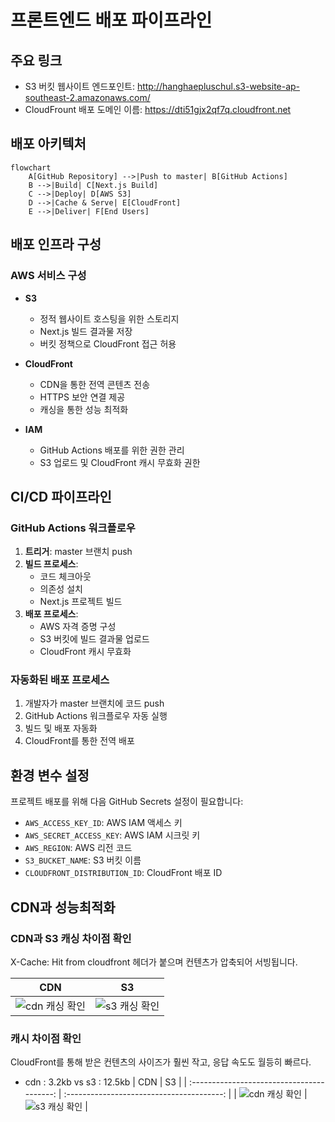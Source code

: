 # 프론트엔드 배포 파이프라인

## 주요 링크

- S3 버킷 웹사이트 엔드포인트: http://hanghaepluschul.s3-website-ap-southeast-2.amazonaws.com/
- CloudFrount 배포 도메인 이름: https://dti51gjx2qf7q.cloudfront.net

## 배포 아키텍처

```mermaid
flowchart
    A[GitHub Repository] -->|Push to master| B[GitHub Actions]
    B -->|Build| C[Next.js Build]
    C -->|Deploy| D[AWS S3]
    D -->|Cache & Serve| E[CloudFront]
    E -->|Deliver| F[End Users]
```

## 배포 인프라 구성

### AWS 서비스 구성

- **S3**

  - 정적 웹사이트 호스팅을 위한 스토리지
  - Next.js 빌드 결과물 저장
  - 버킷 정책으로 CloudFront 접근 허용

- **CloudFront**

  - CDN을 통한 전역 콘텐츠 전송
  - HTTPS 보안 연결 제공
  - 캐싱을 통한 성능 최적화

- **IAM**
  - GitHub Actions 배포를 위한 권한 관리
  - S3 업로드 및 CloudFront 캐시 무효화 권한

## CI/CD 파이프라인

### GitHub Actions 워크플로우

1. **트리거**: master 브랜치 push
2. **빌드 프로세스**:
   - 코드 체크아웃
   - 의존성 설치
   - Next.js 프로젝트 빌드
3. **배포 프로세스**:
   - AWS 자격 증명 구성
   - S3 버킷에 빌드 결과물 업로드
   - CloudFront 캐시 무효화

### 자동화된 배포 프로세스

1. 개발자가 master 브랜치에 코드 push
2. GitHub Actions 워크플로우 자동 실행
3. 빌드 및 배포 자동화
4. CloudFront를 통한 전역 배포

## 환경 변수 설정

프로젝트 배포를 위해 다음 GitHub Secrets 설정이 필요합니다:

- `AWS_ACCESS_KEY_ID`: AWS IAM 액세스 키
- `AWS_SECRET_ACCESS_KEY`: AWS IAM 시크릿 키
- `AWS_REGION`: AWS 리전 코드
- `S3_BUCKET_NAME`: S3 버킷 이름
- `CLOUDFRONT_DISTRIBUTION_ID`: CloudFront 배포 ID

## CDN과 성능최적화

### CDN과 S3 캐싱 차이점 확인

X-Cache: Hit from cloudfront 헤더가 붙으며 컨텐츠가 압축되어 서빙됩니다.

|                    CDN                     |                    S3                    |
| :----------------------------------------: | :--------------------------------------: |
| ![cdn 캐싱 확인](/public/assets/cdn_1.png) | ![s3 캐싱 확인](/public/assets/s3_1.png) |

### 캐시 차이점 확인

CloudFront를 통해 받은 컨텐츠의 사이즈가 훨씬 작고, 응답 속도도 월등히 빠르다.

- cdn : 3.2kb vs s3 : 12.5kb
  | CDN | S3 |
  | :----------------------------------------: | :---------------------------------------: |
  | ![cdn 캐싱 확인](/public/assets/cdn_2.png) | ![s3 캐싱 확인](/public/assets/s3_2.png) |
